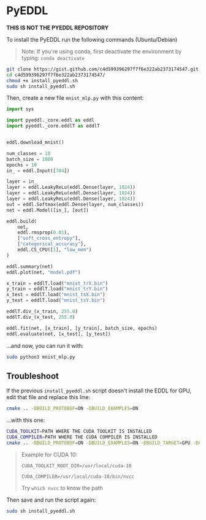 # PyEDDL

**THIS IS NOT THE PYEDDL REPOSITORY**

To install the PyEDDL run the following commands (Ubuntu/Debian)

> Note: If you're using conda, first deactivate the environment by typing: `conda deactivate`

```bash
git clone https://gist.github.com/c4d599396297f7f6e322ab2373174547.git; 
cd c4d599396297f7f6e322ab2373174547/
chmod +x install_pyeddl.sh
sudo sh install_pyeddl.sh
```


Then, create a new file `mnist_mlp.py` with this content:

```python
import sys

import pyeddl._core.eddl as eddl
import pyeddl._core.eddlT as eddlT


eddl.download_mnist()

num_classes = 10
batch_size = 1000
epochs = 10
in_ = eddl.Input([784])

layer = in_
layer = eddl.LeakyReLu(eddl.Dense(layer, 1024))
layer = eddl.LeakyReLu(eddl.Dense(layer, 1024))
layer = eddl.LeakyReLu(eddl.Dense(layer, 1024))
out = eddl.Softmax(eddl.Dense(layer, num_classes))
net = eddl.Model([in_], [out])

eddl.build(
    net,
    eddl.rmsprop(0.01),
    ["soft_cross_entropy"],
    ["categorical_accuracy"],
    eddl.CS_CPU([1], "low_mem")
)

eddl.summary(net)
eddl.plot(net, "model.pdf")

x_train = eddlT.load("mnist_trX.bin")
y_train = eddlT.load("mnist_trY.bin")
x_test = eddlT.load("mnist_tsX.bin")
y_test = eddlT.load("mnist_tsY.bin")

eddlT.div_(x_train, 255.0)
eddlT.div_(x_test, 255.0)

eddl.fit(net, [x_train], [y_train], batch_size, epochs)
eddl.evaluate(net, [x_test], [y_test])

```

...and now, you can run it with:


```bash
sudo python3 mnist_mlp.py 
```


## Troubleshoot

If the previous `install_pyeddl.sh` script doesn't install the EDDL for GPU,
edit that file and replace this line:

```bash
cmake .. -DBUILD_PROTOBUF=ON -DBUILD_EXAMPLES=ON
```

...with this one:

```bash
CUDA_TOOLKIT=PATH WHERE THE CUDA TOOLKIT IS INSTALLED
CUDA_COMPILER=PATH WHERE THE CUDA COMPILER IS INSTALLED
cmake .. -DBUILD_PROTOBUF=ON -DBUILD_EXAMPLES=ON -DBUILD_TARGET=GPU -DCUDA_TOOLKIT_ROOT_DIR=$CUDA_TOOLKIT -DCMAKE_CUDA_COMPILER=$CUDA_COMPILER
```

> Example for CUDA 10:
>
> `CUDA_TOOLKIT_ROOT_DIR=/usr/local/cuda-10`
>
> `CUDA_COMPILER=/usr/local/cuda-10/bin/nvcc` 
>
>  Try `which nvcc` to know the path

Then save and run the script again:

```bash
sudo sh install_pyeddl.sh
```
